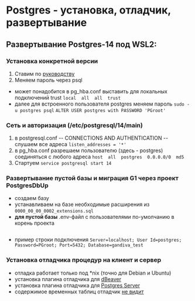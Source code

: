 # Postgres - установка, отладчик, развертывание

## Развертывание Postgres-14 под WSL2:

### Установка конкретной версии

1. Ставим по [руководству](https://www.postgresql.org/download/linux/ubuntu/)
2. Меняем пароль через psql
  - может понадобится в pg_hba.conf выставить для локальных подключений trust
  `local  all  all  trust`
  - далее для встроенного пользователя postgres меняем пароль
  `sudo -u postgres psql`
  `ALTER USER postgres with PASSWORD 'PGroot'`

### Сеть и авторизация (/etc/postgresql/14/main)

1. в postgresql.conf -- CONNECTIONS AND AUTHENTICATION -- слушаем все адреса
`listen_addresses = '*'`
2. в pg_hba.conf разрешаем пользователю (здесь - postgres) соединяться с любого адреса
`host  all  postgres  0.0.0.0/0  md5`
3. Стартуем
`service postgresql start 14`

### Развертывание пустой базы и миграция G1 через проект PostgresDbUp
- создаем базу
- устанавливаем на базе необходимые расширения из `0000_00_00_0002_extensions.sql`
- **для пустой базы** .env-файл с пользователями по-умолчанию в корень проекта
```txt

```
- пример строки подключения `Server=localhost; User Id=postgres; Password=PGroot; Port=5432; Database=gandiva_test`

### Установка отладчика процедур на клиент и сервер
 - отладка работает только под *nix (точно для Debian и Ubuntu)
 - установка плагина отладчика для [dBeaver](https://github.com/dbeaver/dbeaver/wiki/DebugPluginInstall)
 - установка плагина отладчика для [Postgres Server](https://github.com/dbeaver/dbeaver/wiki/PGDebugger)
 - содержимое временных таблиц отладчик [не видит](https://stackoverflow.com/questions/15092457/with-pgadmin-debugger-is-it-possible-to-examine-the-contents-of-temporary-tables)

